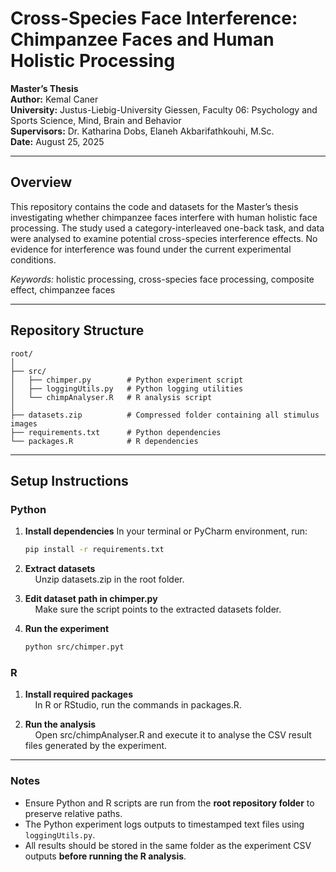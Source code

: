 # Cross-Species Face Interference: Chimpanzee Faces and Human Holistic Processing

**Master’s Thesis**  
**Author:** Kemal Caner  
**University:** Justus-Liebig-University Giessen, Faculty 06: Psychology and Sports Science, Mind, Brain and Behavior  
**Supervisors:** Dr. Katharina Dobs, Elaneh Akbarifathkouhi, M.Sc.  
**Date:** August 25, 2025  

---

## Overview

This repository contains the code and datasets for the Master’s thesis investigating whether chimpanzee faces interfere with human holistic face processing. The study used a category-interleaved one-back task, and data were analysed to examine potential cross-species interference effects. No evidence for interference was found under the current experimental conditions.

*Keywords:* holistic processing, cross-species face processing, composite effect, chimpanzee faces

---

## Repository Structure

```text
root/
│
├── src/
│   ├── chimper.py        # Python experiment script
│   ├── loggingUtils.py   # Python logging utilities
│   └── chimpAnalyser.R   # R analysis script
│
├── datasets.zip          # Compressed folder containing all stimulus images
├── requirements.txt      # Python dependencies
└── packages.R            # R dependencies
```

---

## Setup Instructions

### Python

1. **Install dependencies**
In your terminal or PyCharm environment, run:  
   ```bash
   pip install -r requirements.txt
3. **Extract datasets** <br>
&nbsp;&nbsp;&nbsp;&nbsp;Unzip datasets.zip in the root folder.

3. **Edit dataset path in chimper.py** <br>
&nbsp;&nbsp;&nbsp;&nbsp;Make sure the script points to the extracted datasets folder.

4. **Run the experiment**
   ```bash
   python src/chimper.pyt

### R

1. **Install required packages** <br>
&nbsp;&nbsp;&nbsp;&nbsp;In R or RStudio, run the commands in packages.R.

2. **Run the analysis** <br>
&nbsp;&nbsp;&nbsp;&nbsp;Open src/chimpAnalyser.R and execute it to analyse the CSV result files generated by the experiment.

---

### Notes

- Ensure Python and R scripts are run from the **root repository folder** to preserve relative paths.  
- The Python experiment logs outputs to timestamped text files using `loggingUtils.py`.  
- All results should be stored in the same folder as the experiment CSV outputs **before running the R analysis**.
